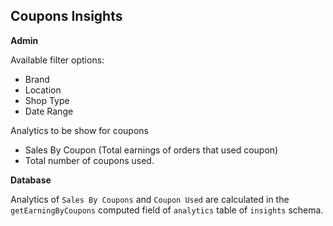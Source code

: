 ## Coupons Insights
**Admin**

Available filter options:

 - Brand
 - Location
 - Shop Type
 - Date Range

Analytics to be show for coupons

- Sales By Coupon (Total earnings of orders that used coupon)
- Total number of coupons used.

**Database**

Analytics of `Sales By Coupons` and `Coupon Used` are calculated in the `getEarningByCoupons` computed field of `analytics` table of `insights` schema.